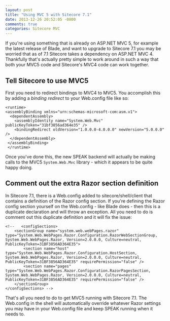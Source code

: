 ```yaml
---
layout: post
title: "Using MVC 5 with Sitecore 7.1"
date: 2013-12-26 20:52:05 -0800
comments: true
categories: Sitecore MVC
---
```

If you're using something that is already on ASP.NET MVC 5, for example the latest release of Blade, and want to upgrade to Sitecore 7.1 you may be worried that as of 7.1 Sitecore takes a dependency on ASP.NET MVC 4. Thankfully that's actually pretty simple to work around in such a way that both your MVC5 code and Sitecore's MVC4 code can work together.

## Tell Sitecore to use MVC5

First you need to redirect bindings to MVC4 to MVC5. You accomplish this by adding a _binding redirect_ to your Web.config file like so:

    <runtime>
    <assemblyBinding xmlns="urn:schemas-microsoft-com:asm.v1">
      <dependentAssembly>
        <assemblyIdentity name="System.Web.Mvc" publicKeyToken="31bf3856ad364e35" />
        <bindingRedirect oldVersion="1.0.0.0-4.0.0.0" newVersion="5.0.0.0" />
      </dependentAssembly>
     </assemblyBinding>
     </runtime>

Once you've done this, the new SPEAK backend will actually be making calls to the MVC5 `System.Web.Mvc` library - which it appears to be quite happy doing.

## Comment out the extra Razor section definition

In Sitecore 7.1, there is a Web.config added to sitecore/shell/client that contains a definition of the Razor config section. If you're defining the Razor config section yourself on the Web.config - like Blade does - then this is a duplicate declaration and will throw an exception. All you need to do is comment out this duplicate definition and it will fix the issue:

    <!--   <configSections>       
		<sectionGroup name="system.web.webPages.razor" type="System.Web.WebPages.Razor.Configuration.RazorWebSectionGroup, System.Web.WebPages.Razor, Version=2.0.0.0, Culture=neutral, PublicKeyToken=31BF3856AD364E35">
			<section name="host" type="System.Web.WebPages.Razor.Configuration.HostSection, System.Web.WebPages.Razor, Version=2.0.0.0, Culture=neutral, PublicKeyToken=31BF3856AD364E35" requirePermission="false" />
			<section name="pages" type="System.Web.WebPages.Razor.Configuration.RazorPagesSection, System.Web.WebPages.Razor, Version=2.0.0.0, Culture=neutral, PublicKeyToken=31BF3856AD364E35" requirePermission="false" />	   
		</sectionGroup>	    
    </configSections> -->


That's all you need to do to get MVC5 running with Sitecore 7.1. The Web.config in the shell will automatically override whatever Razor settings you may have in your Web.config file and keep SPEAK running when it needs to.